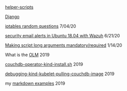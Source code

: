 
[helper-scripts](/helper-scripts/index.md)

[Django](/django/index.md)


[iptables random questions](/linux/iptables.md) 7/04/20

[security email alerts in Ubuntu 18.04 with Wazuh](/wazuh/email-alerts-basics.md) 6/21/20

[Making script long arguments mandatory/required](https://github.com/rrhg/rrhg.github.io/blob/master/helper-scripts/required-script-long-args-getopt.sh) 1/14/20

What is the [OLM](https://rrhg.github.io/olm) 2019

[couchdb-operator-kind-install.sh](https://github.com/rrhg/rrhg.github.io/blob/master/couchdb-operator-kind-install.sh) 2019

[debugging-kind-kubelet-pulling-couchdb-image](debugging-kind-kubelet-pulling-couchdb-image) 2019

my [markdown examples](z-markdown-examples) 2019
